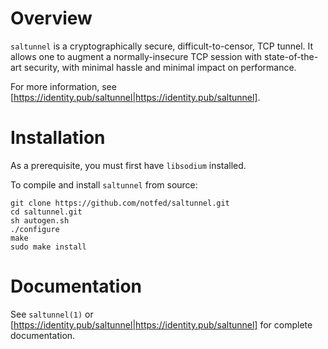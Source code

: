 # Overview

`saltunnel` is a cryptographically secure, difficult-to-censor, TCP tunnel.  It allows one to augment a normally-insecure TCP session with state-of-the-art security, with minimal hassle and minimal impact on performance.

For more information, see [https://identity.pub/saltunnel|https://identity.pub/saltunnel].

# Installation

As a prerequisite, you must first have `libsodium` installed.  

To compile and install `saltunnel` from source:

```
git clone https://github.com/notfed/saltunnel.git
cd saltunnel.git
sh autogen.sh
./configure
make
sudo make install
```

# Documentation

See `saltunnel(1)` or [https://identity.pub/saltunnel|https://identity.pub/saltunnel] for complete documentation.
